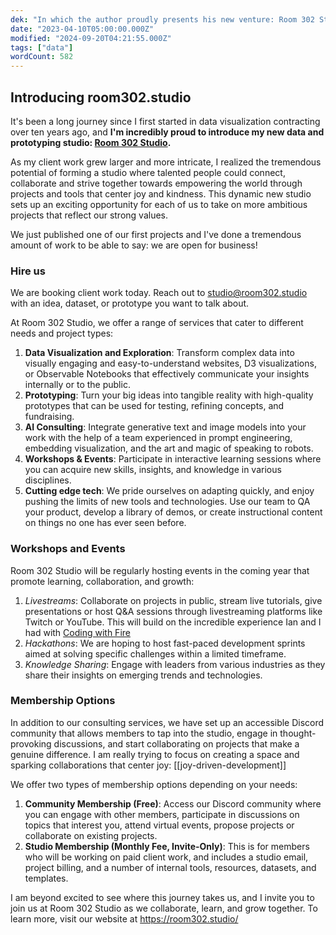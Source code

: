 ```yaml
---
dek: "In which the author proudly presents his new venture: Room 302 Studio, an eclectic gathering of talent devoted to fostering joy-driven development"
date: "2023-04-10T05:00:00.000Z"
modified: "2024-09-20T04:21:55.000Z"
tags: ["data"]
wordCount: 582
---
```

## Introducing room302.studio

It's been a long journey since I first started in data visualization contracting over ten years ago, and **I'm incredibly proud to introduce my new data and prototyping studio: [Room 302 Studio](https://room302.studio).**

As my client work grew larger and more intricate, I realized the tremendous potential of forming a studio where talented people could connect, collaborate and strive together towards empowering the world through projects and tools that center joy and kindness. This dynamic new studio sets up an exciting opportunity for each of us to take on more ambitious projects that reflect our strong values.

We just published one of our first projects and I've done a tremendous amount of work to be able to say: we are open for business!

### Hire us

We are booking client work today. Reach out to studio@room302.studio with an idea, dataset, or prototype you want to talk about.

At Room 302 Studio, we offer a range of services that cater to different needs and project types:

1. **Data Visualization and Exploration**: Transform complex data into visually engaging and easy-to-understand websites, D3 visualizations, or Observable Notebooks that effectively communicate your insights internally or to the public.
2. **Prototyping**: Turn your big ideas into tangible reality with high-quality prototypes that can be used for testing, refining concepts, and fundraising.
3. **AI Consulting**: Integrate generative text and image models into your work with the help of a team experienced in prompt engineering, embedding visualization, and the art and magic of speaking to robots.
4. **Workshops & Events**: Participate in interactive learning sessions where you can acquire new skills, insights, and knowledge in various disciplines.
5. **Cutting edge tech**: We pride ourselves on adapting quickly, and enjoy pushing the limits of new tools and technologies. Use our team to QA your product, develop a library of demos, or create instructional content on things no one has ever seen before.

### Workshops and Events

Room 302 Studio will be regularly hosting events in the coming year that promote learning, collaboration, and growth:

1. *Livestreams*: Collaborate on projects in public, stream live tutorials, give presentations or host Q&A sessions through livestreaming platforms like Twitch or YouTube. This will build on the incredible experience Ian and I had with [Coding with Fire](https://www.youtube.com/playlist?list=PLI_sHchSmdCD0RximFqzqCOSqCgVWJpdA)
2. *Hackathons*: We are hoping to host fast-paced development sprints aimed at solving specific challenges within a limited timeframe.
3. *Knowledge Sharing*: Engage with leaders from various industries as they share their insights on emerging trends and technologies.

### Membership Options

In addition to our consulting services, we have set up an accessible Discord community that allows members to tap into the studio, engage in thought-provoking discussions, and start collaborating on projects that make a genuine difference. I am really trying to focus on creating a space and sparking collaborations that center joy: [[joy-driven-development]]

We offer two types of membership options depending on your needs:

1. **Community Membership (Free)**: Access our Discord community where you can engage with other members, participate in discussions on topics that interest you, attend virtual events, propose projects or collaborate on existing projects.
2. **Studio Membership (Monthly Fee, Invite-Only)**: This is for members who will be working on paid client work, and includes a studio email, project billing, and a number of internal tools, resources, datasets, and templates.

I am beyond excited to see where this journey takes us, and I invite you to join us at Room 302 Studio as we collaborate, learn, and grow together. To learn more, visit our website at <https://room302.studio/>
